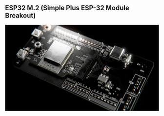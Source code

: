 
## ESP32 M.2 (Simple Plus ESP-32 Module Breakout)
![ESP-M2](ESP32-Module-Simple_Plus_ESP-32-Module-Breakout_Render,png.png)